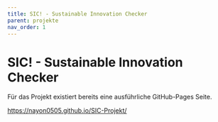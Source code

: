 ```yaml
---
title: SIC! - Sustainable Innovation Checker
parent: projekte
nav_order: 1
---
```


# SIC! - Sustainable Innovation Checker

Für das Projekt existiert bereits eine ausführliche GitHub-Pages Seite.

https://nayon0505.github.io/SIC-Projekt/ 